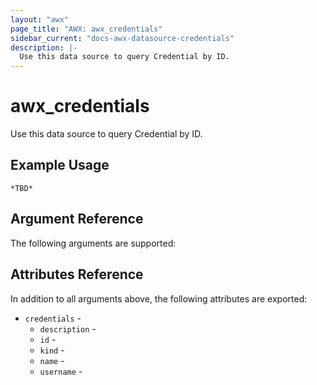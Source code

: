 ```yaml
---
layout: "awx"
page_title: "AWX: awx_credentials"
sidebar_current: "docs-awx-datasource-credentials"
description: |-
  Use this data source to query Credential by ID.
---
```


# awx_credentials

Use this data source to query Credential by ID.

## Example Usage

```hcl
*TBD*
```

## Argument Reference

The following arguments are supported:



## Attributes Reference

In addition to all arguments above, the following attributes are exported:

* `credentials` - 
  * `description` - 
  * `id` - 
  * `kind` - 
  * `name` - 
  * `username` - 
